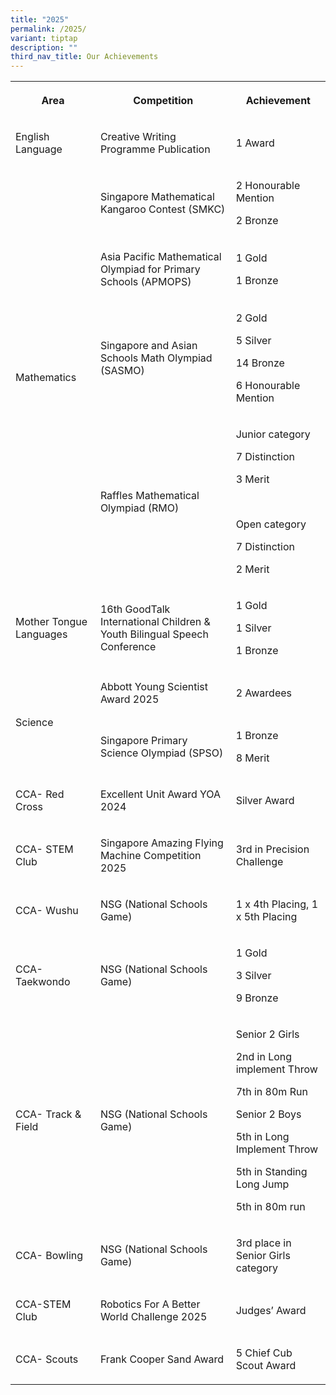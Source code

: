 ```yaml
---
title: "2025"
permalink: /2025/
variant: tiptap
description: ""
third_nav_title: Our Achievements
---
```

<table style="minWidth: 75px">
<colgroup>
<col>
<col>
<col>
</colgroup>
<tbody>
<tr>
<th rowspan="1" colspan="1">
<p>Area</p>
</th>
<th rowspan="1" colspan="1">
<p>Competition</p>
</th>
<th rowspan="1" colspan="1">
<p>Achievement</p>
</th>
</tr>
<tr>
<td rowspan="1" colspan="1">
<p>English Language</p>
</td>
<td rowspan="1" colspan="1">
<p>Creative Writing Programme Publication</p>
</td>
<td rowspan="1" colspan="1">
<p>1 Award</p>
</td>
</tr>
<tr>
<td rowspan="4" colspan="1">
<p>Mathematics</p>
</td>
<td rowspan="1" colspan="1">
<p>Singapore Mathematical Kangaroo Contest (SMKC)</p>
</td>
<td rowspan="1" colspan="1">
<p>2 Honourable Mention</p>
<p>2 Bronze</p>
<p></p>
</td>
</tr>
<tr>
<td rowspan="1" colspan="1">
<p>Asia Pacific Mathematical Olympiad for Primary Schools (APMOPS)</p>
</td>
<td rowspan="1" colspan="1">
<p>1 Gold</p>
<p>1 Bronze</p>
</td>
</tr>
<tr>
<td rowspan="1" colspan="1">
<p>Singapore and Asian Schools Math Olympiad (SASMO)</p>
</td>
<td rowspan="1" colspan="1">
<p>2 Gold</p>
<p>5 Silver</p>
<p>14 Bronze</p>
<p>6 Honourable Mention</p>
</td>
</tr>
<tr>
<td rowspan="1" colspan="1">
<p>Raffles Mathematical Olympiad (RMO)</p>
</td>
<td rowspan="1" colspan="1">
<p>Junior category</p>
<p>7 Distinction</p>
<p>3 Merit</p>
<p>&nbsp;</p>
<p>Open category</p>
<p>7 Distinction</p>
<p>2 Merit</p>
</td>
</tr>
<tr>
<td rowspan="1" colspan="1">
<p>Mother Tongue Languages</p>
</td>
<td rowspan="1" colspan="1">
<p>16th GoodTalk International Children &amp; Youth Bilingual Speech Conference</p>
</td>
<td rowspan="1" colspan="1">
<p>1 Gold</p>
<p>1 Silver</p>
<p>1 Bronze</p>
</td>
</tr>
<tr>
<td rowspan="2" colspan="1">
<p>Science</p>
</td>
<td rowspan="1" colspan="1">
<p>Abbott Young Scientist Award 2025</p>
</td>
<td rowspan="1" colspan="1">
<p>2 Awardees</p>
<p></p>
</td>
</tr>
<tr>
<td rowspan="1" colspan="1">
<p>Singapore Primary Science Olympiad (SPSO)</p>
</td>
<td rowspan="1" colspan="1">
<p>1 Bronze</p>
<p>8 Merit</p>
</td>
</tr>
<tr>
<td rowspan="1" colspan="1">
<p>CCA- Red Cross</p>
</td>
<td rowspan="1" colspan="1">
<p>Excellent Unit Award YOA 2024</p>
</td>
<td rowspan="1" colspan="1">
<p>Silver Award</p>
</td>
</tr>
<tr>
<td rowspan="1" colspan="1">
<p>CCA- STEM Club</p>
</td>
<td rowspan="1" colspan="1">
<p>Singapore Amazing Flying Machine Competition 2025</p>
</td>
<td rowspan="1" colspan="1">
<p>3rd in Precision Challenge</p>
</td>
</tr>
<tr>
<td rowspan="1" colspan="1">
<p>CCA- Wushu</p>
</td>
<td rowspan="1" colspan="1">
<p>NSG (National Schools Game)</p>
</td>
<td rowspan="1" colspan="1">
<p>1 x 4th Placing, 1 x 5th Placing</p>
</td>
</tr>
<tr>
<td rowspan="1" colspan="1">
<p>CCA-Taekwondo</p>
</td>
<td rowspan="1" colspan="1">
<p>NSG (National Schools Game)</p>
</td>
<td rowspan="1" colspan="1">
<p>1 Gold</p>
<p>3 Silver</p>
<p>9 Bronze</p>
</td>
</tr>
<tr>
<td rowspan="1" colspan="1">
<p>CCA- Track &amp; Field</p>
</td>
<td rowspan="1" colspan="1">
<p>NSG (National Schools Game)</p>
</td>
<td rowspan="1" colspan="1">
<p>Senior 2 Girls</p>
<p>2nd in Long implement Throw</p>
<p>7th in 80m Run</p>
<p></p>
<p>Senior 2 Boys</p>
<p>5th in Long Implement Throw</p>
<p>5th in Standing Long Jump</p>
<p>5th in 80m run</p>
</td>
</tr>
<tr>
<td rowspan="1" colspan="1">
<p>CCA- Bowling</p>
</td>
<td rowspan="1" colspan="1">
<p>NSG (National Schools Game)</p>
</td>
<td rowspan="1" colspan="1">
<p>3rd place in Senior Girls category</p>
</td>
</tr>
<tr>
<td rowspan="1" colspan="1">
<p>CCA-STEM Club</p>
</td>
<td rowspan="1" colspan="1">
<p>Robotics For A Better World Challenge 2025</p>
</td>
<td rowspan="1" colspan="1">
<p>Judges’ Award</p>
</td>
</tr>
<tr>
<td rowspan="1" colspan="1">
<p>CCA- Scouts</p>
</td>
<td rowspan="1" colspan="1">
<p>Frank Cooper Sand Award</p>
</td>
<td rowspan="1" colspan="1">
<p>5 Chief Cub Scout Award</p>
</td>
</tr>
</tbody>
</table>
<p></p>